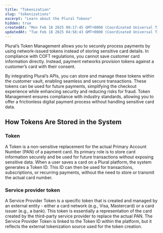```yaml
---
title: "Tokenization"
slug: "tokenizations"
excerpt: "Learn about the Plural Tokens"
hidden: true
createdAt: "Mon Feb 10 2025 09:17:45 GMT+0000 (Coordinated Universal Time)"
updatedAt: "Tue Feb 18 2025 04:58:43 GMT+0000 (Coordinated Universal Time)"
---
```

Plural’s Token Management allows you to securely process payments by using network-issued tokens instead of storing sensitive card details. In compliance with COFT regulations, you cannot save customer card information directly. Instead, payment networks provision tokens against a customer’s card with their consent.

By integrating Plural’s APIs, you can store and manage these tokens within the customer vault, enabling seamless and secure transactions. These tokens can be used for future payments, simplifying the checkout experience while enhancing security and reducing risks for fraud. Token Management ensures compliance with industry standards, allowing you to offer a frictionless digital payment process without handling sensitive card data.

## How Tokens Are Stored in the System

### Token

A Token is a non-sensitive replacement for the actual Primary Account Number (PAN) of a payment card. Its primary role is to store card information securely and be used for future transactions without exposing sensitive data. When a user saves a card on a Plural platform, the system generates a Token ID. This ID can then be used for transactions, subscriptions, or recurring payments, without the need to store or transmit the actual card number.

### Service provider token

A Service Provider Token is a specific token that is created and managed by an external entity - either a card network (e.g., Visa, Mastercard) or a card issuer (e.g., a bank). This token is essentially a representation of the card created by the third-party service provider to replace the actual PAN. The Service Provider Token is linked to the Token ID within the platform, but it reflects the external tokenization source used for the token creation.

